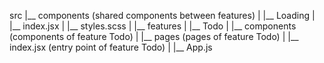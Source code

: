 

src
|__ components (shared components between features)
| |__ Loading
| |__ index.jsx
| |__ styles.scss
|
|__ features
| |__ Todo
| |__ components (components of feature Todo)
| |__ pages (pages of feature Todo)
| |__ index.jsx (entry point of feature Todo)
|
|__ App.js